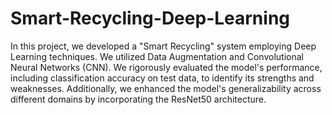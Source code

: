 # Smart-Recycling-Deep-Learning

In this project, we developed a "Smart Recycling" system employing Deep Learning techniques. We utilized Data Augmentation and Convolutional Neural Networks (CNN). We rigorously evaluated the model's performance, including classification accuracy on test data, to identify its strengths and weaknesses. Additionally, we enhanced the model's generalizability across different domains by incorporating the ResNet50 architecture. 
